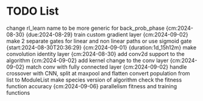 # TODO List

change rl_learn name to be more generic for back_prob_phase {cm:2024-08-30} {due:2024-08-29}
train custom gradient layer {cm:2024-09-02}
make 2 separate gates for linear and non linear paths or use sigmoid gate {start:2024-08-30T20:36:29} {cm:2024-09-01} {duration:1d_15h12m}
make convolution identity layer {cm:2024-08-30}
add conv2d support to the algorithm {cm:2024-09-02}
add kernel change to the conv layer {cm:2024-09-02}
match conv with fully connected layer {cm:2024-09-02}
handle crossover with CNN, split at maxpool and flatten
convert population from list to ModuleList
make species version of algorithm
check the fitness function accuracy {cm:2024-09-06}
parallelism fitness and training functions